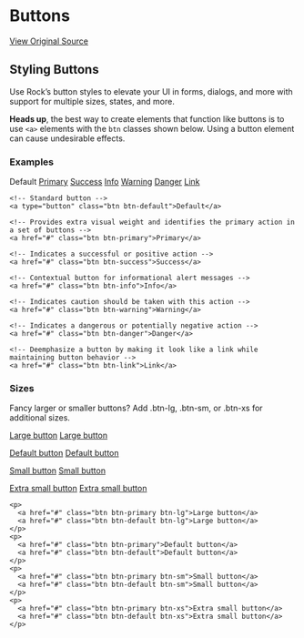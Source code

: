 # Buttons
[View Original Source](https://community.rockrms.com/styling/content/buttons)

Styling Buttons
---------------

Use Rock’s button styles to elevate your UI in forms, dialogs, and more with support for multiple sizes, states, and more.

**Heads up**, the best way to create elements that function like buttons is to use `<a>` elements with the `btn` classes shown below. Using a button element can cause undesirable effects.

### Examples

Default [Primary](#) [Success](#) [Info](#) [Warning](#) [Danger](#) [Link](#)

```
<!-- Standard button -->
<a type="button" class="btn btn-default">Default</a>

<!-- Provides extra visual weight and identifies the primary action in a set of buttons -->
<a href="#" class="btn btn-primary">Primary</a>

<!-- Indicates a successful or positive action -->
<a href="#" class="btn btn-success">Success</a>

<!-- Contextual button for informational alert messages -->
<a href="#" class="btn btn-info">Info</a>

<!-- Indicates caution should be taken with this action -->
<a href="#" class="btn btn-warning">Warning</a>

<!-- Indicates a dangerous or potentially negative action -->
<a href="#" class="btn btn-danger">Danger</a>

<!-- Deemphasize a button by making it look like a link while maintaining button behavior -->
<a href="#" class="btn btn-link">Link</a>
```

### Sizes

Fancy larger or smaller buttons? Add .btn-lg, .btn-sm, or .btn-xs for additional sizes.

[Large button](#) [Large button](#)

[Default button](#) [Default button](#)

[Small button](#) [Small button](#)

[Extra small button](#) [Extra small button](#)

```
<p>
  <a href="#" class="btn btn-primary btn-lg">Large button</a>
  <a href="#" class="btn btn-default btn-lg">Large button</a>
</p>
<p>
  <a href="#" class="btn btn-primary">Default button</a>
  <a href="#" class="btn btn-default">Default button</a>
</p>
<p>
  <a href="#" class="btn btn-primary btn-sm">Small button</a>
  <a href="#" class="btn btn-default btn-sm">Small button</a>
</p>
<p>
  <a href="#" class="btn btn-primary btn-xs">Extra small button</a>
  <a href="#" class="btn btn-default btn-xs">Extra small button</a>
</p>
```